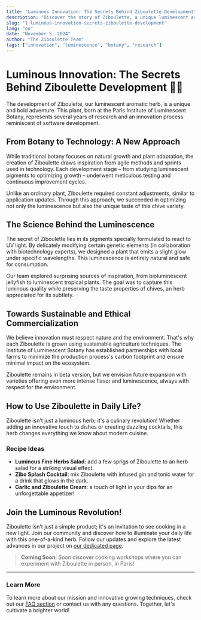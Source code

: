 ```yaml
---
title: "Luminous Innovation: The Secrets Behind Ziboulette Development"
description: "Discover the story of Ziboulette, a unique luminescent aromatic herb developed at the Paris Institute of Luminescent Botany. Learn about its creation process inspired by software development and its many uses to enhance your dishes."
slug: "1-luminous-innovation-secrets-ziboulette-development"
lang: "en"
date: "November 5, 2024"
author: "The Ziboulette Team"
tags: ["innovation", "luminescence", "botany", "research"]
---
```


# Luminous Innovation: The Secrets Behind Ziboulette Development 🌱💡

The development of Ziboulette, our luminescent aromatic herb, is a unique and bold adventure. This plant, born at the Paris Institute of Luminescent Botany, represents several years of research and an innovation process reminiscent of software development.

## From Botany to Technology: A New Approach

While traditional botany focuses on natural growth and plant adaptation, the creation of Ziboulette draws inspiration from agile methods and sprints used in technology. Each development stage – from studying luminescent pigments to optimizing growth – underwent meticulous testing and continuous improvement cycles.

Unlike an ordinary plant, Ziboulette required constant adjustments, similar to application updates. Through this approach, we succeeded in optimizing not only the luminescence but also the unique taste of this chive variety.

## The Science Behind the Luminescence

The secret of Ziboulette lies in its pigments specially formulated to react to UV light. By delicately modifying certain genetic elements (in collaboration with biotechnology experts), we designed a plant that emits a slight glow under specific wavelengths. This luminescence is entirely natural and safe for consumption.

Our team explored surprising sources of inspiration, from bioluminescent jellyfish to luminescent tropical plants. The goal was to capture this luminous quality while preserving the taste properties of chives, an herb appreciated for its subtlety.

## Towards Sustainable and Ethical Commercialization

We believe innovation must respect nature and the environment. That's why each Ziboulette is grown using sustainable agriculture techniques. The Institute of Luminescent Botany has established partnerships with local farms to minimize the production process's carbon footprint and ensure minimal impact on the ecosystem.

Ziboulette remains in beta version, but we envision future expansion with varieties offering even more intense flavor and luminescence, always with respect for the environment.

## How to Use Ziboulette in Daily Life?

Ziboulette isn't just a luminous herb; it's a culinary revolution! Whether adding an innovative touch to dishes or creating dazzling cocktails, this herb changes everything we know about modern cuisine.

### Recipe Ideas

- **Luminous Fine Herbs Salad**: add a few sprigs of Ziboulette to an herb salad for a striking visual effect.
- **Zibo Splash Cocktail**: mix Ziboulette with infused gin and tonic water for a drink that glows in the dark.
- **Garlic and Ziboulette Cream**: a touch of light in your dips for an unforgettable appetizer!

## Join the Luminous Revolution!

Ziboulette isn't just a simple product; it's an invitation to see cooking in a new light. Join our community and discover how to illuminate your daily life with this one-of-a-kind herb. Follow our updates and explore the latest advances in our project on [our dedicated page](#).

> **Coming Soon**: Soon discover cooking workshops where you can experiment with Ziboulette in person, in Paris!

---

### Learn More

To learn more about our mission and innovative growing techniques, check out our [FAQ section](#) or contact us with any questions. Together, let's cultivate a brighter world!

